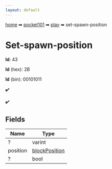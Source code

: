 ```yaml
---
layout: default
---
```


[home](/) ➡ [pocket101](/protocol/pocket101) ➡ [play](/protocol/pocket101/play) ➡ set-spawn-position

# Set-spawn-position

**Id**: 43

**Id** (hex): 2B

**Id** (bin): 00101011

✔️

✔️

## Fields

Name | Type
---|---
? | varint
position | [blockPosition](/protocol/pocket101/types/block-position)
? | bool

